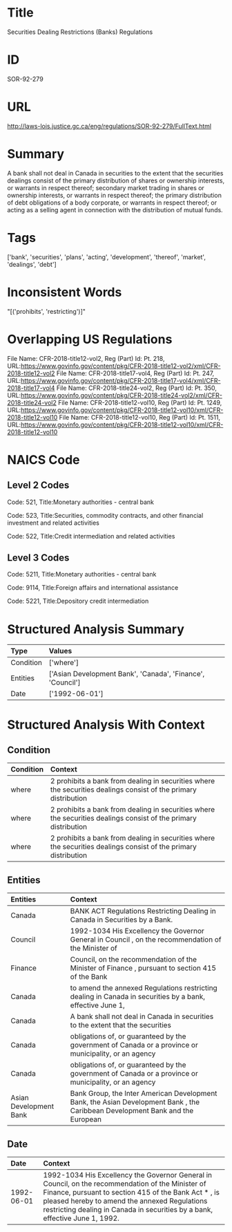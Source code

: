 # Title
Securities Dealing Restrictions (Banks) Regulations


# ID
SOR-92-279

# URL
http://laws-lois.justice.gc.ca/eng/regulations/SOR-92-279/FullText.html


# Summary
A bank shall not deal in Canada in securities to the extent that the securities dealings consist of the primary distribution of shares or ownership interests, or warrants in respect thereof; secondary market trading in shares or ownership interests, or warrants in respect thereof; the primary distribution of debt obligations of a body corporate, or warrants in respect thereof; or acting as a selling agent in connection with the distribution of mutual funds.


# Tags
['bank', 'securities', 'plans', 'acting', 'development', 'thereof', 'market', 'dealings', 'debt']


# Inconsistent Words
"[('prohibits', 'restricting')]"


# Overlapping US Regulations
File Name: CFR-2018-title12-vol2, Reg (Part) Id: Pt. 218, URL:https://www.govinfo.gov/content/pkg/CFR-2018-title12-vol2/xml/CFR-2018-title12-vol2
File Name: CFR-2018-title17-vol4, Reg (Part) Id: Pt. 247, URL:https://www.govinfo.gov/content/pkg/CFR-2018-title17-vol4/xml/CFR-2018-title17-vol4
File Name: CFR-2018-title24-vol2, Reg (Part) Id: Pt. 350, URL:https://www.govinfo.gov/content/pkg/CFR-2018-title24-vol2/xml/CFR-2018-title24-vol2
File Name: CFR-2018-title12-vol10, Reg (Part) Id: Pt. 1249, URL:https://www.govinfo.gov/content/pkg/CFR-2018-title12-vol10/xml/CFR-2018-title12-vol10
File Name: CFR-2018-title12-vol10, Reg (Part) Id: Pt. 1511, URL:https://www.govinfo.gov/content/pkg/CFR-2018-title12-vol10/xml/CFR-2018-title12-vol10



# NAICS Code
## Level 2 Codes
Code: 521, Title:Monetary authorities - central bank

Code: 523, Title:Securities, commodity contracts, and other financial investment and related activities

Code: 522, Title:Credit intermediation and related activities




## Level 3 Codes
Code: 5211, Title:Monetary authorities - central bank

Code: 9114, Title:Foreign affairs and international assistance

Code: 5221, Title:Depository credit intermediation







# Structured Analysis Summary
| Type      | Values                                                     |
|:----------|:-----------------------------------------------------------|
| Condition | ['where']                                                  |
| Entities  | ['Asian Development Bank', 'Canada', 'Finance', 'Council'] |
| Date      | ['1992-06-01']                                             |


# Structured Analysis With Context
 


## Condition
| Condition   | Context                                                                                                         |
|:------------|:----------------------------------------------------------------------------------------------------------------|
| where       | 2 prohibits a bank from dealing in securities where the securities dealings consist of the primary distribution |
| where       | 2 prohibits a bank from dealing in securities where the securities dealings consist of the primary distribution |
| where       | 2 prohibits a bank from dealing in securities where the securities dealings consist of the primary distribution |


## Entities
| Entities               | Context                                                                                                                       |
|:-----------------------|:------------------------------------------------------------------------------------------------------------------------------|
| Canada                 | BANK ACT Regulations Restricting Dealing in  Canada  in Securities by a Bank.                                                 |
| Council                | 1992-1034 His Excellency the Governor General in  Council , on the recommendation of the Minister of                          |
| Finance                | Council, on the recommendation of the Minister of Finance , pursuant to section 415 of the Bank                               |
| Canada                 | to amend the annexed Regulations restricting dealing in Canada in securities by a bank, effective June 1,                     |
| Canada                 | A bank shall not deal in  Canada in securities to the extent that the securities                                              |
| Canada                 | obligations of, or guaranteed by the government of Canada or a province or municipality, or an agency                         |
| Canada                 | obligations of, or guaranteed by the government of Canada or a province or municipality, or an agency                         |
| Asian Development Bank | Bank Group, the Inter American Development Bank, the Asian Development Bank , the Caribbean Development Bank and the European |


## Date
| Date       | Context                                                                                                                                                                                                                                                                                    |
|:-----------|:-------------------------------------------------------------------------------------------------------------------------------------------------------------------------------------------------------------------------------------------------------------------------------------------|
| 1992-06-01 | 1992-1034 His Excellency the Governor General in Council, on the recommendation of the Minister of Finance, pursuant to section 415 of the  Bank Act * , is pleased hereby to amend the annexed Regulations restricting dealing in Canada in securities by a bank, effective June 1, 1992. |


